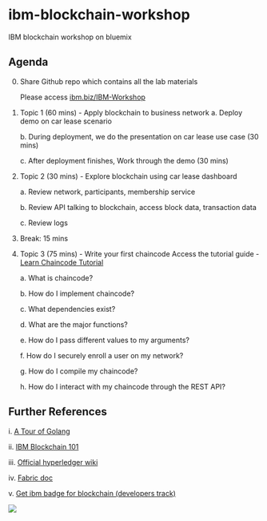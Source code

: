 # ibm-blockchain-workshop
IBM blockchain workshop on bluemix


## Agenda
0.	Share Github repo which contains all the lab materials

	Please access [ibm.biz/IBM-Workshop](https://ibm.biz/IBM-Workshop)

1.	Topic 1 (60 mins) - Apply blockchain to business network 
	a.	Deploy demo on car lease scenario
	
	b.	During deployment, we do the presentation on car lease use case (30 mins)
	
	c.	After deployment finishes, Work through the demo (30 mins)
	
2.	Topic 2 (30 mins) - Explore blockchain using car lease dashboard
	
	a.	Review network, participants, membership service
			
	b.	Review API talking to blockchain, access block data, transaction data
			
	c. 	Review logs
	
3.	Break: 15 mins
4.	Topic 3 (75 mins) - Write your first chaincode
	Access the tutorial guide - [Learn Chaincode Tutorial](https://console.ng.bluemix.net/docs/services/blockchain/ibmblockchain_tutorials.html)

	a.	What is chaincode?
	
	b.	How do I implement chaincode?
	
	c.	What dependencies exist?
	
	d.	What are the major functions?
	
	e.	How do I pass different values to my arguments?
	
	f.	How do I securely enroll a user on my network?
	
	g.	How do I compile my chaincode?
	
	h.	How do I interact with my chaincode through the REST API?
	

## Further References 


i.	[A Tour of Golang](https://tour.golang.org/)

ii. [IBM Blockchain 101](https://www.ibm.com/developerworks/cloud/library/cl-ibm-blockchain-101-quick-start-guide-for-developers-bluemix-trs/index.html#step2)

iii. [Official hyperledger wiki](https://wiki.hyperledger.org/start)

iv. [Fabric doc](http://hyperledger-fabric.readthedocs.io/en/latest/)

v. [Get ibm badge for blockchain (developers track)](https://developer.ibm.com/courses/all-courses/blockchain-for-developers/)

![](https://www.ibm.com/developerworks/community/wikis/form/anonymous/api/wiki/fd84f9b1-563b-42d3-9fe5-4da740071ca5/page/ddd91433-cfa6-44ea-85fd-c8e6846b9f7f/attachment/5e7faff8-d161-4998-9ce3-bb936236a1fc/media/devWorks%20Blockchain%202016%20Explorer%20ver.%20A.png)
